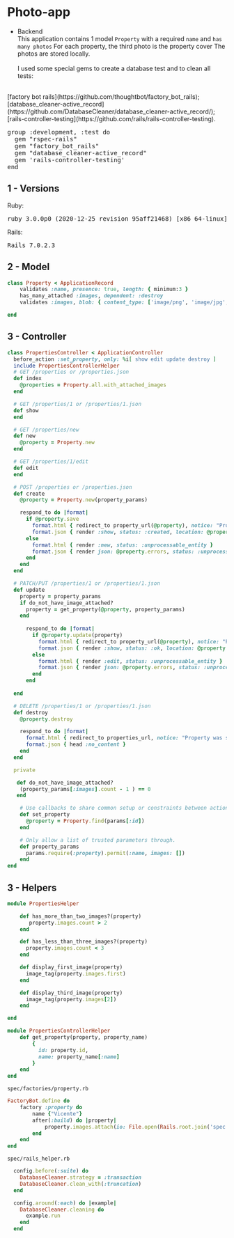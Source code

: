 # Photo-app

* Backend <br>
This application contains 1 model `Property` with a required `name` and `has many photos`
For each property, the third photo is the property cover
The photos are stored locally.
<br><br>
I used some special gems to create a database test and to clean all tests:
<br>
[factory bot rails](https://github.com/thoughtbot/factory_bot_rails); 
<br>
[database_cleaner-active_record](https://github.com/DatabaseCleaner/database_cleaner-active_record/); 
<br>
[rails-controller-testing](https://github.com/rails/rails-controller-testing).
<pre>
group :development, :test do
  gem "rspec-rails"
  gem "factory_bot_rails"
  gem "database_cleaner-active_record"
  gem 'rails-controller-testing'
end
</pre>


## 1 - Versions
 Ruby:
<pre>ruby 3.0.0p0 (2020-12-25 revision 95aff21468) [x86_64-linux]</pre>

 Rails:
<pre>Rails 7.0.2.3
</pre>

## 2 - Model

```ruby 
class Property < ApplicationRecord
    validates :name, presence: true, length: { minimum:3 }
    has_many_attached :images, dependent: :destroy
    validates :images, blob: { content_type: ['image/png', 'image/jpg', 'image/jpeg'] }

end
```
## 3 - Controller
```ruby
class PropertiesController < ApplicationController
  before_action :set_property, only: %i[ show edit update destroy ]
  include PropertiesControllerHelper
  # GET /properties or /properties.json
  def index
    @properties = Property.all.with_attached_images
  end

  # GET /properties/1 or /properties/1.json
  def show
  end

  # GET /properties/new
  def new
    @property = Property.new
  end

  # GET /properties/1/edit
  def edit
  end

  # POST /properties or /properties.json
  def create
    @property = Property.new(property_params)

    respond_to do |format|
      if @property.save
        format.html { redirect_to property_url(@property), notice: "Property was successfully created." }
        format.json { render :show, status: :created, location: @property }
      else
        format.html { render :new, status: :unprocessable_entity }
        format.json { render json: @property.errors, status: :unprocessable_entity }
      end
    end
  end

  # PATCH/PUT /properties/1 or /properties/1.json
  def update
    property = property_params
    if do_not_have_image_attached?
      property = get_property(@property, property_params) 
    end
    
      respond_to do |format|
        if @property.update(property)
          format.html { redirect_to property_url(@property), notice: "Property was successfully updated." }
          format.json { render :show, status: :ok, location: @property }
        else
          format.html { render :edit, status: :unprocessable_entity }
          format.json { render json: @property.errors, status: :unprocessable_entity }
        end
      end
   
  end

  # DELETE /properties/1 or /properties/1.json
  def destroy
    @property.destroy

    respond_to do |format|
      format.html { redirect_to properties_url, notice: "Property was successfully destroyed." }
      format.json { head :no_content }
    end
  end

  private

   def do_not_have_image_attached?
    (property_params[:images].count - 1 ) == 0
   end

    # Use callbacks to share common setup or constraints between actions.
    def set_property
      @property = Property.find(params[:id])
    end

    # Only allow a list of trusted parameters through.
    def property_params
      params.require(:property).permit(:name, images: [])
    end
end
```

## 3 - Helpers
```ruby
module PropertiesHelper

    def has_more_than_two_images?(property)
       property.images.count > 2
    end

    def has_less_than_three_images?(property)
      property.images.count < 3
    end

    def display_first_image(property)
      image_tag(property.images.first)
    end

    def display_third_image(property)
      image_tag(property.images[2])
    end

end
```

```ruby
module PropertiesControllerHelper
    def get_property(property, property_name)
        { 
          id: property.id,  
          name: property_name[:name] 
        } 
    end
end
```

`spec/factories/property.rb`
```ruby
FactoryBot.define do 
    factory :property do 
        name {"Vicente"}
        after(:build) do |property|
            property.images.attach(io: File.open(Rails.root.join('spec', 'factories', 'images', 'pacaça.jpeg')), filename: 'pacaça.jpeg', content_type: 'image/jpeg')
        end
    end
end
```

`spec/rails_helper.rb`

```ruby
  config.before(:suite) do
    DatabaseCleaner.strategy = :transaction
    DatabaseCleaner.clean_with(:truncation)
  end

  config.around(:each) do |example|
    DatabaseCleaner.cleaning do
      example.run
    end
  end
```

```````````````
